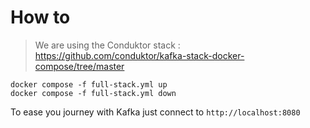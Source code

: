 # How to

> We are using the Conduktor stack : https://github.com/conduktor/kafka-stack-docker-compose/tree/master

```
docker compose -f full-stack.yml up
docker compose -f full-stack.yml down
```

To ease you journey with Kafka just connect to `http://localhost:8080`

